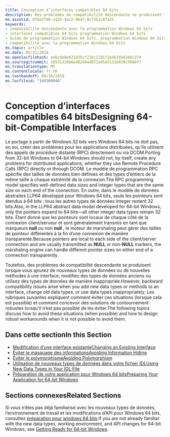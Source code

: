 ```yaml
---
title: Conception d’interfaces compatibles 64 bits
description: Des problèmes de compatibilité descendante se produisent lorsque vous ajoutez de nouveaux types de données ou méthodes à une interface, modifiez les anciens types de données ou utilisez des types de données de manière inappropriée.
ms.assetid: 676affd8-a155-4ac2-9647-0c7352c87a31
keywords:
- compatibilité descendante avec la programmation Windows 64 bits
- interfaces compatibles 64 bits programmation Windows 64 bits
- Guide de programmation Windows 64 bits, programmation Windows 64 bits, compatibilité
- compatibilité avec la programmation Windows 64 bits
ms.topic: article
ms.date: 05/31/2018
ms.openlocfilehash: eebcde0e621d35cf216c2191f2e4b7da624dc274
ms.sourcegitcommit: 2d531328b6ed82d4ad971a45a5131b430c5866f7
ms.translationtype: MT
ms.contentlocale: fr-FR
ms.lasthandoff: 09/16/2019
ms.locfileid: "104309946"
---
```

# <a name="designing-64-bit-compatible-interfaces"></a><span data-ttu-id="aaa3e-107">Conception d’interfaces compatibles 64 bits</span><span class="sxs-lookup"><span data-stu-id="aaa3e-107">Designing 64-bit-Compatible Interfaces</span></span>

<span data-ttu-id="aaa3e-108">Le portage à partir de Windows 32 bits vers Windows 64 bits ne doit pas, en soi, créer des problèmes pour les applications distribuées, qu’ils utilisent des appels de procédure distante (RPC) directement ou via DCOM.</span><span class="sxs-lookup"><span data-stu-id="aaa3e-108">Porting from 32-bit Windows to 64-bit Windows should not, by itself, create any problems for distributed applications, whether they use Remote Procedure Calls (RPC) directly or through DCOM.</span></span> <span data-ttu-id="aaa3e-109">Le modèle de programmation RPC spécifie des tailles de données bien définies et des types d’entiers de la même taille à chaque extrémité de la connexion.</span><span class="sxs-lookup"><span data-stu-id="aaa3e-109">The RPC programming model specifies well-defined data sizes and integer types that are the same size on each end of the connection.</span></span> <span data-ttu-id="aaa3e-110">En outre, dans le modèle de données abstraites LLP64 développé pour Windows 64 bits, seuls les pointeurs sont étendus à 64 bits : tous les autres types de données Integer restent 32 bits.</span><span class="sxs-lookup"><span data-stu-id="aaa3e-110">Also, in the LLP64 abstract data model developed for 64-bit Windows, only the pointers expand to 64 bits—all other integer data types remain 32 bits.</span></span> <span data-ttu-id="aaa3e-111">Étant donné que les pointeurs sont locaux de chaque côté de la connexion client/serveur et sont généralement transmis en tant que marqueurs **null** ou non **null** , le moteur de marshaling peut gérer des tailles de pointeur différentes à la fin d’une connexion de manière transparente.</span><span class="sxs-lookup"><span data-stu-id="aaa3e-111">Because pointers are local to each side of the client/server connection and are usually transmitted as **NULL** or non-**NULL** markers, the marshaling engine can handle different pointer sizes on either end of a connection transparently.</span></span>

<span data-ttu-id="aaa3e-112">Toutefois, des problèmes de compatibilité descendante se produisent lorsque vous ajoutez de nouveaux types de données ou de nouvelles méthodes à une interface, modifiez des types de données anciens ou utilisez des types de données de manière inappropriée.</span><span class="sxs-lookup"><span data-stu-id="aaa3e-112">However, backward compatibility issues arise when you add new data types or methods to an interface, change old data types, or use data types inappropriately.</span></span> <span data-ttu-id="aaa3e-113">Les rubriques suivantes expliquent comment éviter ces situations (lorsque cela est possible) et comment concevoir des solutions de contournement robustes lorsqu’il n’est pas possible de les éviter.</span><span class="sxs-lookup"><span data-stu-id="aaa3e-113">The following topics discuss how to avoid these situations (when possible) and how to design robust workarounds when it is not possible to avoid them.</span></span>

## <a name="in-this-section"></a><span data-ttu-id="aaa3e-114">Dans cette section</span><span class="sxs-lookup"><span data-stu-id="aaa3e-114">In this Section</span></span>

-   [<span data-ttu-id="aaa3e-115">Modification d’une interface existante</span><span class="sxs-lookup"><span data-stu-id="aaa3e-115">Changing an Existing Interface</span></span>](changing-an-existing-interface.md)
-   [<span data-ttu-id="aaa3e-116">Éviter le masquage des informations</span><span class="sxs-lookup"><span data-stu-id="aaa3e-116">Avoiding Information Hiding</span></span>](avoiding-information-hiding.md)
-   [<span data-ttu-id="aaa3e-117">Éviter le polymorphisme</span><span class="sxs-lookup"><span data-stu-id="aaa3e-117">Avoiding Polymorphism</span></span>](avoiding-polymorphism.md)
-   [<span data-ttu-id="aaa3e-118">Utilisation de nouveaux types de données dans votre fichier IDL</span><span class="sxs-lookup"><span data-stu-id="aaa3e-118">Using New Data Types in Your IDL File</span></span>](using-new-data-types-in-your-idl-file.md)
-   [<span data-ttu-id="aaa3e-119">Préparation de votre application pour Windows 64 bits</span><span class="sxs-lookup"><span data-stu-id="aaa3e-119">Preparing Your Application for 64-bit Windows</span></span>](preparing-your-application-for-64-bit-windows.md)

## <a name="related-sections"></a><span data-ttu-id="aaa3e-120">Sections connexes</span><span class="sxs-lookup"><span data-stu-id="aaa3e-120">Related Sections</span></span>

<span data-ttu-id="aaa3e-121">Si vous n’êtes pas déjà familiarisé avec les nouveaux types de données, l’environnement de travail et les modifications d’API pour Windows 64 bits, consultez [préparation pour windows 64 bits](getting-ready-for-64-bit-windows.md).</span><span class="sxs-lookup"><span data-stu-id="aaa3e-121">If you are not already familiar with the new data types, working environment, and API changes for 64-bit Windows, see [Getting Ready for 64-bit Windows](getting-ready-for-64-bit-windows.md).</span></span>

 

 




